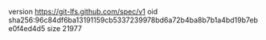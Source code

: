 version https://git-lfs.github.com/spec/v1
oid sha256:96c84df6ba13191159cb5337239978bd6a72b4ba8b7b1a4bd19b7ebe0f4ed4d5
size 21977
